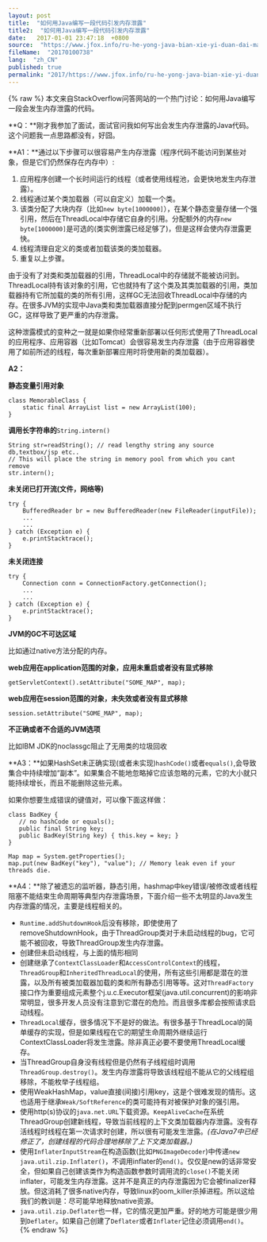 ```yaml
---
layout: post
title:  "如何用Java编写一段代码引发内存泄露"
title2:  "如何用Java编写一段代码引发内存泄露"
date:   2017-01-01 23:47:18  +0800
source:  "https://www.jfox.info/ru-he-yong-java-bian-xie-yi-duan-dai-ma-yin-fa-na-cun-xie-lu.html"
fileName:  "20170100738"
lang:  "zh_CN"
published: true
permalink: "2017/https://www.jfox.info/ru-he-yong-java-bian-xie-yi-duan-dai-ma-yin-fa-na-cun-xie-lu.html"
---
```

{% raw %}
本文来自StackOverflow问答网站的一个热门讨论：如何用Java编写一段会发生内存泄露的代码。

**Q：**刚才我参加了面试，面试官问我如何写出会发生内存泄露的Java代码。这个问题我一点思路都没有，好囧。

**A1：**通过以下步骤可以很容易产生内存泄露（程序代码不能访问到某些对象，但是它们仍然保存在内存中）:

1. 应用程序创建一个长时间运行的线程（或者使用线程池，会更快地发生内存泄露）。
2. 线程通过某个类加载器（可以自定义）加载一个类。
3. 该类分配了大块内存（比如`new byte[1000000]`），在某个静态变量存储一个强引用，然后在ThreadLocal中存储它自身的引用。分配额外的内存`new byte[1000000]`是可选的(类实例泄露已经足够了)，但是这样会使内存泄露更快。
4. 线程清理自定义的类或者加载该类的类加载器。
5. 重复以上步骤。

由于没有了对类和类加载器的引用，ThreadLocal中的存储就不能被访问到。ThreadLocal持有该对象的引用，它也就持有了这个类及其类加载器的引用，类加载器持有它所加载的类的所有引用，这样GC无法回收ThreadLocal中存储的内存。在很多JVM的实现中Java类和类加载器直接分配到permgen区域不执行GC，这样导致了更严重的内存泄露。

这种泄露模式的变种之一就是如果你经常重新部署以任何形式使用了ThreadLocal的应用程序、应用容器（比如Tomcat）会很容易发生内存泄露（由于应用容器使用了如前所述的线程，每次重新部署应用时将使用新的类加载器）。

**A2：**

**静态变量引用对象**

    class MemorableClass {
        static final ArrayList list = new ArrayList(100);
    }

**调用长字符串的**`String.intern()`

    String str=readString(); // read lengthy string any source db,textbox/jsp etc..
    // This will place the string in memory pool from which you cant remove
    str.intern();

**未关闭已打开流(文件，网络等)**

    try {
        BufferedReader br = new BufferedReader(new FileReader(inputFile));
        ...
        ...
    } catch (Exception e) {
        e.printStacktrace();
    }

**未关闭连接**

    try {
        Connection conn = ConnectionFactory.getConnection();
        ...
        ...
    } catch (Exception e) {
        e.printStacktrace();
    }

**JVM的GC不可达区域**

比如通过native方法分配的内存。

**web应用在application范围的对象，应用未重启或者没有显式移除**

`getServletContext().setAttribute("SOME_MAP", map);`

**web应用在session范围的对象，未失效或者没有显式移除**

`session.setAttribute("SOME_MAP", map);`

**不正确或者不合适的JVM选项**

比如IBM JDK的noclassgc阻止了无用类的垃圾回收

**A3：**如果HashSet未正确实现(或者未实现)`hashCode()`或者`equals()`,会导致集合中持续增加“副本”。如果集合不能地忽略掉它应该忽略的元素，它的大小就只能持续增长，而且不能删除这些元素。

如果你想要生成错误的键值对，可以像下面这样做：

    class BadKey {
       // no hashCode or equals();
       public final String key;
       public BadKey(String key) { this.key = key; }
    }
    
    Map map = System.getProperties();
    map.put(new BadKey("key"), "value"); // Memory leak even if your threads die.

**A4：**除了被遗忘的监听器，静态引用，hashmap中key错误/被修改或者线程阻塞不能结束生命周期等典型内存泄露场景，下面介绍一些不太明显的Java发生内存泄露的情况，主要是线程相关的。

- `Runtime.addShutdownHook`后没有移除，即使使用了removeShutdownHook，由于ThreadGroup类对于未启动线程的bug，它可能不被回收，导致ThreadGroup发生内存泄露。
- 创建但未启动线程，与上面的情形相同
- 创建继承了`ContextClassLoader`和`AccessControlContext`的线程，`ThreadGroup`和`InheritedThreadLocal`的使用，所有这些引用都是潜在的泄露，以及所有被类加载器加载的类和所有静态引用等等。这对`ThreadFactory`接口作为重要组成元素整个j.u.c.Executor框架(java.util.concurrent)的影响非常明显，很多开发人员没有注意到它潜在的危险。而且很多库都会按照请求启动线程。
- `ThreadLocal`缓存，很多情况下不是好的做法。有很多基于ThreadLocal的简单缓存的实现，但是如果线程在它的期望生命周期外继续运行ContextClassLoader将发生泄露。除非真正必要不要使用ThreadLocal缓存。
- 当ThreadGroup自身没有线程但是仍然有子线程组时调用`ThreadGroup.destroy()`。发生内存泄露将导致该线程组不能从它的父线程组移除，不能枚举子线程组。
- 使用WeakHashMap，value直接(间接)引用key，这是个很难发现的情形。这也适用于继承`Weak/SoftReference`的类可能持有对被保护对象的强引用。
- 使用http(s)协议的`java.net.URL`下载资源。`KeepAliveCache`在系统ThreadGroup创建新线程，导致当前线程的上下文类加载器内存泄露。没有存活线程时线程在第一次请求时创建，所以很有可能发生泄露。*(在Java7中已经修正了，创建线程的代码合理地移除了上下文类加载器。)*
- 使用`InflaterInputStream`在构造函数(比如`PNGImageDecoder`)中传递`new java.util.zip.Inflater()`，不调用inflater的`end()`。仅仅是new的话非常安全，但如果自己创建该类作为构造函数参数时调用流的`close()`不能关闭inflater，可能发生内存泄露。这并不是真正的内存泄露因为它会被finalizer释放。但这消耗了很多native内存，导致linux的oom_killer杀掉进程。所以这给我们的教训是：尽可能早地释放native资源。
- `java.util.zip.Deflater`也一样，它的情况更加严重。好的地方可能是很少用到`Deflater`。如果自己创建了`Deflater`或者`Inflater`记住必须调用`end()`。
{% endraw %}